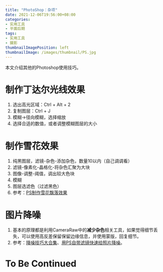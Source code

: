 ```yaml
---
title: "PhotoShop：杂项"
date: 2021-12-06T19:56:00+08:00
categories:
- 实用工具
- 平面后期
tags:
- 实用工具
- 摄影
thumbnailImagePosition: left
thumbnailImage: /images/thumbnail/PS.jpg
---
```

本文介绍其他的Photoshop使用技巧。
<!--more-->
# 制作丁达尔光线效果
1. 选出高光区域：Ctrl + Alt + 2
1. 复制图层：Ctrl + J
1. 模糊->径向模糊，选择缩放
1. 选择合适的数值，或者调整模糊图层的大小

# 制作雪花效果
1. 纯黑图层，滤镜-杂色-添加杂色，数量10以内（自己调调看）
1. 滤镜-像素化-晶格化-将杂色汇聚为大块
1. 图像-调整-阈值，调出较大色块
1. 模糊
1. 图层选滤色（过滤黑色）
1. 参考：[PS制作雪花飘落效果](https://www.bilibili.com/video/BV1Wa411F7Wm)

# 图片降噪
1. 基本的原理都是利用CameraRaw中的**减少杂色**相关工具，如果觉得细节丢失，可以使用高反差保留保留边缘信息，并使用蒙版，回复细节。
1. 参考：[降噪技巧大合集](https://www.bilibili.com/video/BV1zf4y1177L)、[用PS自带滤镜快速给照片降噪](https://www.bilibili.com/video/BV1jy4y1G7ub)。

# To Be Continued